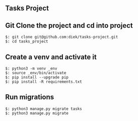 ## Tasks Project  


## Git Clone the project and cd into project  
`$: git clone git@github.com:diek/tasks-project.git`  
`$: cd tasks_project`  

## Create a venv and activate it  
`$: python3 -m venv _env`  
`$: source _env/bin/activate`  
`$: pip install --upgrade pip`  
`$: pip install -R requirements.txt`  

## Run migrations  
`$: python3 manage.py migrate tasks`  
`$: python3 manage.py migrate`  

